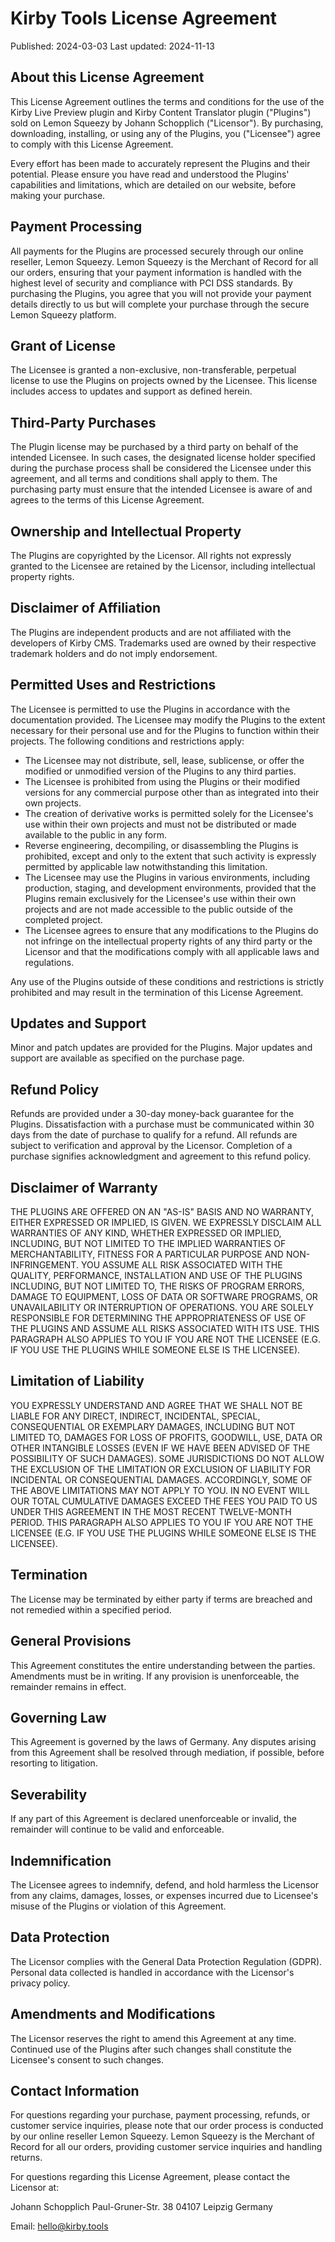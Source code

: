 # Kirby Tools License Agreement

Published: 2024-03-03
Last updated: 2024-11-13

## About this License Agreement

This License Agreement outlines the terms and conditions for the use of the Kirby Live Preview plugin and Kirby Content Translator plugin ("Plugins") sold on Lemon Squeezy by Johann Schopplich ("Licensor"). By purchasing, downloading, installing, or using any of the Plugins, you ("Licensee") agree to comply with this License Agreement.

Every effort has been made to accurately represent the Plugins and their potential. Please ensure you have read and understood the Plugins' capabilities and limitations, which are detailed on our website, before making your purchase.

## Payment Processing

All payments for the Plugins are processed securely through our online reseller, Lemon Squeezy. Lemon Squeezy is the Merchant of Record for all our orders, ensuring that your payment information is handled with the highest level of security and compliance with PCI DSS standards. By purchasing the Plugins, you agree that you will not provide your payment details directly to us but will complete your purchase through the secure Lemon Squeezy platform.

## Grant of License

The Licensee is granted a non-exclusive, non-transferable, perpetual license to use the Plugins on projects owned by the Licensee. This license includes access to updates and support as defined herein.

## Third-Party Purchases

The Plugin license may be purchased by a third party on behalf of the intended Licensee. In such cases, the designated license holder specified during the purchase process shall be considered the Licensee under this agreement, and all terms and conditions shall apply to them. The purchasing party must ensure that the intended Licensee is aware of and agrees to the terms of this License Agreement.

## Ownership and Intellectual Property

The Plugins are copyrighted by the Licensor. All rights not expressly granted to the Licensee are retained by the Licensor, including intellectual property rights.

## Disclaimer of Affiliation

The Plugins are independent products and are not affiliated with the developers of Kirby CMS. Trademarks used are owned by their respective trademark holders and do not imply endorsement.

## Permitted Uses and Restrictions

The Licensee is permitted to use the Plugins in accordance with the documentation provided. The Licensee may modify the Plugins to the extent necessary for their personal use and for the Plugins to function within their projects. The following conditions and restrictions apply:

- The Licensee may not distribute, sell, lease, sublicense, or offer the modified or unmodified version of the Plugins to any third parties.
- The Licensee is prohibited from using the Plugins or their modified versions for any commercial purpose other than as integrated into their own projects.
- The creation of derivative works is permitted solely for the Licensee's use within their own projects and must not be distributed or made available to the public in any form.
- Reverse engineering, decompiling, or disassembling the Plugins is prohibited, except and only to the extent that such activity is expressly permitted by applicable law notwithstanding this limitation.
- The Licensee may use the Plugins in various environments, including production, staging, and development environments, provided that the Plugins remain exclusively for the Licensee's use within their own projects and are not made accessible to the public outside of the completed project.
- The Licensee agrees to ensure that any modifications to the Plugins do not infringe on the intellectual property rights of any third party or the Licensor and that the modifications comply with all applicable laws and regulations.

Any use of the Plugins outside of these conditions and restrictions is strictly prohibited and may result in the termination of this License Agreement.

## Updates and Support

Minor and patch updates are provided for the Plugins. Major updates and support are available as specified on the purchase page.

## Refund Policy

Refunds are provided under a 30-day money-back guarantee for the Plugins. Dissatisfaction with a purchase must be communicated within 30 days from the date of purchase to qualify for a refund. All refunds are subject to verification and approval by the Licensor. Completion of a purchase signifies acknowledgment and agreement to this refund policy.

## Disclaimer of Warranty

THE PLUGINS ARE OFFERED ON AN "AS-IS" BASIS AND NO WARRANTY, EITHER EXPRESSED OR IMPLIED, IS GIVEN. WE EXPRESSLY DISCLAIM ALL WARRANTIES OF ANY KIND, WHETHER EXPRESSED OR IMPLIED, INCLUDING, BUT NOT LIMITED TO THE IMPLIED WARRANTIES OF MERCHANTABILITY, FITNESS FOR A PARTICULAR PURPOSE AND NON-INFRINGEMENT. YOU ASSUME ALL RISK ASSOCIATED WITH THE QUALITY, PERFORMANCE, INSTALLATION AND USE OF THE PLUGINS INCLUDING, BUT NOT LIMITED TO, THE RISKS OF PROGRAM ERRORS, DAMAGE TO EQUIPMENT, LOSS OF DATA OR SOFTWARE PROGRAMS, OR UNAVAILABILITY OR INTERRUPTION OF OPERATIONS. YOU ARE SOLELY RESPONSIBLE FOR DETERMINING THE APPROPRIATENESS OF USE OF THE PLUGINS AND ASSUME ALL RISKS ASSOCIATED WITH ITS USE. THIS PARAGRAPH ALSO APPLIES TO YOU IF YOU ARE NOT THE LICENSEE (E.G. IF YOU USE THE PLUGINS WHILE SOMEONE ELSE IS THE LICENSEE).

## Limitation of Liability

YOU EXPRESSLY UNDERSTAND AND AGREE THAT WE SHALL NOT BE LIABLE FOR ANY DIRECT, INDIRECT, INCIDENTAL, SPECIAL, CONSEQUENTIAL OR EXEMPLARY DAMAGES, INCLUDING BUT NOT LIMITED TO, DAMAGES FOR LOSS OF PROFITS, GOODWILL, USE, DATA OR OTHER INTANGIBLE LOSSES (EVEN IF WE HAVE BEEN ADVISED OF THE POSSIBILITY OF SUCH DAMAGES). SOME JURISDICTIONS DO NOT ALLOW THE EXCLUSION OF THE LIMITATION OR EXCLUSION OF LIABILITY FOR INCIDENTAL OR CONSEQUENTIAL DAMAGES. ACCORDINGLY, SOME OF THE ABOVE LIMITATIONS MAY NOT APPLY TO YOU. IN NO EVENT WILL OUR TOTAL CUMULATIVE DAMAGES EXCEED THE FEES YOU PAID TO US UNDER THIS AGREEMENT IN THE MOST RECENT TWELVE-MONTH PERIOD. THIS PARAGRAPH ALSO APPLIES TO YOU IF YOU ARE NOT THE LICENSEE (E.G. IF YOU USE THE PLUGINS WHILE SOMEONE ELSE IS THE LICENSEE).

## Termination

The License may be terminated by either party if terms are breached and not remedied within a specified period.

## General Provisions

This Agreement constitutes the entire understanding between the parties. Amendments must be in writing. If any provision is unenforceable, the remainder remains in effect.

## Governing Law

This Agreement is governed by the laws of Germany. Any disputes arising from this Agreement shall be resolved through mediation, if possible, before resorting to litigation.

## Severability

If any part of this Agreement is declared unenforceable or invalid, the remainder will continue to be valid and enforceable.

## Indemnification

The Licensee agrees to indemnify, defend, and hold harmless the Licensor from any claims, damages, losses, or expenses incurred due to Licensee's misuse of the Plugins or violation of this Agreement.

## Data Protection

The Licensor complies with the General Data Protection Regulation (GDPR). Personal data collected is handled in accordance with the Licensor's privacy policy.

## Amendments and Modifications

The Licensor reserves the right to amend this Agreement at any time. Continued use of the Plugins after such changes shall constitute the Licensee's consent to such changes.

## Contact Information

For questions regarding your purchase, payment processing, refunds, or customer service inquiries, please note that our order process is conducted by our online reseller Lemon Squeezy. Lemon Squeezy is the Merchant of Record for all our orders, providing customer service inquiries and handling returns.

For questions regarding this License Agreement, please contact the Licensor at:

Johann Schopplich
Paul-Gruner-Str. 38
04107 Leipzig
Germany

Email: [hello@kirby.tools](mailto:hello@kirby.tools)
